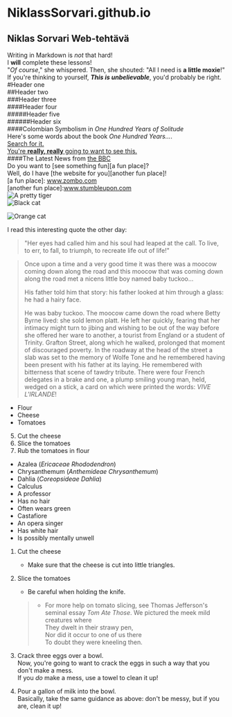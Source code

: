 # NiklassSorvari.github.io
## Niklas Sorvari Web-tehtävä

Writing in Markdown is _not_ that hard!  
I **will** complete these lessons!  
"_Of course_," she whispered. Then, she shouted: "All I need is **a little moxie**!"  
If you're thinking to yourself, **_This is unbelievable_**, you'd probably be right.  
#Header one  
##Header two  
###Header three  
####Header four  
#####Header five  
######Header six  
####Colombian Symbolism in _One Hundred Years of Solitude_  
Here's some words about the book _One Hundred Years..._.  
[Search for it.](www.google.com)  
[You're **really, really** going to want to see this.](www.dailykitten.com)  
####The Latest News from [the BBC](www.bbc.com/news)  
Do you want to [see something fun][a fun place]?  
Well, do I have [the website for you][another fun place]!  
[a fun place]: www.zombo.com  
[another fun place]:www.stumbleupon.com  
![A pretty tiger](https://upload.wikimedia.org/wikipedia/commons/5/56/Tiger.50.jpg)  
![Black cat][Black]  

![Orange cat][Orange]  

[Black]: https://upload.wikimedia.org/wikipedia/commons/a/a3/81_INF_DIV_SSI.jpg  
[Orange]: http://icons.iconarchive.com/icons/google/noto-emoji-animals-nature/256/22221-cat-icon.png  
I read this interesting quote the other day:

>"Her eyes had called him and his soul had leaped at the call. To live, to err, to fall, to triumph, to recreate life out of life!"

>Once upon a time and a very good time it was there was a moocow coming down along the road and this moocow that was coming down along the road met a nicens little boy named baby tuckoo...
>
>His father told him that story: his father looked at him through a glass: he had a hairy face.
>
>He was baby tuckoo. The moocow came down the road where Betty Byrne lived: she sold lemon platt.
>He left her quickly, fearing that her intimacy might turn to jibing and wishing to be out of the way before she offered her ware to another, a tourist from England or a student of Trinity. Grafton Street, along which he walked, prolonged that moment of discouraged poverty. In the roadway at the head of the street a slab was set to the memory of Wolfe Tone and he remembered having been present with his father at its laying. He remembered with bitterness that scene of tawdry tribute. There were four French delegates in a brake and one, a plump smiling young man, held, wedged on a stick, a card on which were printed the words: _VIVE L'IRLANDE_!
* Flour
* Cheese
* Tomatoes
5. Cut the cheese
6. Slice the tomatoes
7. Rub the tomatoes in flour
* Azalea (_Ericaceae Rhododendron_)
* Chrysanthemum (_Anthemideae Chrysanthemum_)
* Dahlia (_Coreopsideae Dahlia_)
* Calculus
 * A professor
 * Has no hair
 * Often wears green
* Castafiore
 * An opera singer
 * Has white hair
 * Is possibly mentally unwell
1. Cut the cheese
 
     * Make sure that the cheese is cut into little triangles.

2. Slice the tomatoes
  
    * Be careful when holding the knife.
 
   > * For more help on tomato slicing, see Thomas Jefferson's seminal essay _Tom Ate Those_.
We pictured the meek mild creatures where  
They dwelt in their strawy pen,  
Nor did it occur to one of us there  
To doubt they were kneeling then.
1. Crack three eggs over a bowl.  
 Now, you're going to want to crack the eggs in such a way that you don't make a mess.  
If you _do_ make a mess, use a towel to clean it up!  

2. Pour a gallon of milk into the bowl.  
 Basically, take the same guidance as above: don't be messy, but if you are, clean it up!
